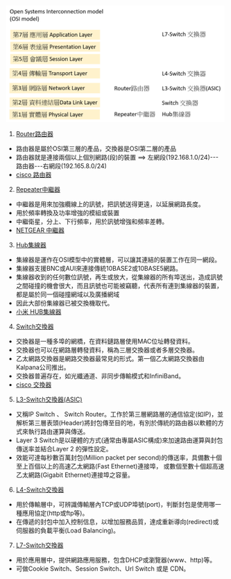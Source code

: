 ![http](網路設備.png)








1. [Router路由器](https://zh.wikipedia.org/wiki/%E8%B7%AF%E7%94%B1%E5%99%A8)

- 路由器是屬於OSI第三層的產品，交換器是OSI第二層的產品
- 路由器就是連接兩個以上個別網路(段)的裝置 ==> 左網段(192.168.1.0/24)---路由器---右網段(192.165.8.0/24)
- [cisco 路由器](https://www.cisco.com/c/en/us/products/routers/900-series-integrated-services-routers-isr/index.html)

2. [Repeater中繼器](https://zh.wikipedia.org/wiki/%E4%B8%AD%E7%BB%A7%E5%99%A8)

- 中繼器是用來加強纜線上的訊號，把訊號送得更遠，以延展網路長度。
- 用於頻率轉換及功率增強的模組或裝置
- 中繼衛星，分上、下行頻率，用於訊號增強和頻率差轉。
- [NETGEAR 中繼器](https://www.netgear.com/home/wifi/mesh/rbs50y/)

3. [Hub集線器](https://zh.wikipedia.org/wiki/%E9%9B%86%E7%B7%9A%E5%99%A8)

- 集線器是運作在OSI模型中的實體層，可以讓其連結的裝置工作在同一網段。
- 集線器支援BNC或AUI來連接傳統10BASE2或10BASE5網路。
- 集線器收到的任何數位訊號，再生或放大，從集線器的所有埠送出，造成訊號之間碰撞的機會很大，而且訊號也可能被竊聽，代表所有連到集線器的裝置，都是屬於同一個碰撞網域以及廣播網域
- 因此大部份集線器已被交換機取代。
- [小米 HUB集線器](https://buy.mi.com/tw/item/3194800031)

4. [Switch交換器](https://zh.wikipedia.org/wiki/%E7%B6%B2%E8%B7%AF%E4%BA%A4%E6%8F%9B%E5%99%A8)

- 交換器是一種多埠的網橋，在資料鏈路層使用MAC位址轉發資料。
- 交換器也可以在網路層轉發資料，稱為三層交換器或者多層交換器。
- 乙太網路交換器是網路交換器最常見的形式。第一個乙太網路交換器由Kalpana公司推出。
- 交換器普遍存在，如光纖通道、非同步傳輸模式和InfiniBand。
- [cisco 交換器](https://www.cisco.com/c/en/us/products/switches/catalyst-micro-switches/index.html)

5. [L3-Switch交換器(ASIC)](https://peso.pixnet.net/blog/post/28193745)

- 又稱IP Switch 、 Switch Router。工作於第三層網路層的通信協定(如IP)，並解析第三層表頭(Header)將封包傳至目的地，有別於傳統的路由器以軟體的方式來執行路由運算與傳送。
- Layer 3 Switch是以硬體的方式(通常由專屬ASIC構成)來加速路由運算與封包傳送率並結合Layer 2 的彈性設定。
- 效能可達每秒數百萬封包(Million packet per second)的傳送率，具備數十個至上百個以上的高速乙太網路(Fast Ethernet)連接埠，
  或數個至數十個超高速乙太網路(Gigabit Ethernet)連接埠之容量。
 
6. [L4-Switch交換器](https://home.gamer.com.tw/creationDetail.php?sn=4247878)

- 用於傳輸層中，可辨識傳輸層內TCP或UDP埠號(port)，判斷封包是使用哪一種應用協定(http或ftp等)。
- 在傳遞的封包中加入控制信息，以增加服務品質，達成重新導向(redirect)或伺服器的負載平衡(Load Balancing)。

7. [L7-Switch交換器](https://home.gamer.com.tw/creationDetail.php?sn=4247878)

- 用於應用層中，提供網路應用服務，包含DHCP或瀏覽器(www、http)等。
- 可做Cookie Switch、Session Switch、Url Switch 或是 CDN。

